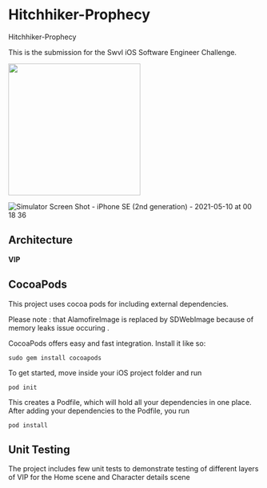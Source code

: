 # Hitchhiker-Prophecy
Hitchhiker-Prophecy

This is the submission for the Swvl iOS Software Engineer Challenge.

<img src="https://user-images.githubusercontent.com/5020082/117584277-79c82c00-b125-11eb-81d6-c0dbf74dbb02.png" width="264"> 

![Simulator Screen Shot - iPhone SE (2nd generation) - 2021-05-10 at 00 18 36](https://user-images.githubusercontent.com/5020082/117584423-53ef5700-b126-11eb-89ce-1e10fa7a891a.png)


## Architecture
**VIP**


## CocoaPods
This project uses cocoa pods for including external dependencies.

Please note : that AlamofireImage is replaced by SDWebImage because of memory leaks issue occuring .



CocoaPods offers easy and fast integration. Install it like so:

```
sudo gem install cocoapods
```

To get started, move inside your iOS project folder and run

```
pod init
```

This creates a Podfile, which will hold all your dependencies in one place. After adding your dependencies to the Podfile, you run

```
pod install
```

## Unit Testing
The project includes few unit tests to demonstrate testing of different layers of VIP for the Home scene and Character details scene

